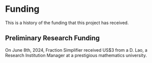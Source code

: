 # Funding
This is a history of the funding that this project has received.

## Preliminary Research Funding
On June 8th, 2024, Fraction Simplifier received US$3 from a D. Lao, a Research Institution Manager at a prestigious mathematics university.